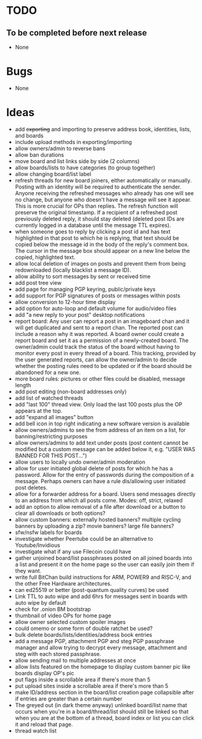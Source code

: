 # TODO

## To be completed before next release

 - None

# Bugs

 - None

# Ideas

 - add ~~exporting~~ and importing to preserve address book, identities, lists, and boards
 - include upload methods in exporting/importing
 - allow owners/admin to reverse bans
 - allow ban durations
 - move board and list links side by side (2 columns)
 - allow boards/lists to have categories (to group together)
 - allow changing board/list label
 - refresh threads for new board joiners, either automatically or manually. Posting with an identity will be required to authenticate the sender. Anyone receiving the refreshed messages who already has one will see no change, but anyone who doesn't have a message will see it appear. This is more crucial for OPs than replies. The refresh function will preserve the original timestamp. If a recipient of a refreshed post previously deleted reply, it should stay deleted (deleted post IDs are currently logged in a database until the message TTL expires).
 - when someone goes to reply by clicking a post id and has text highlighted in that post to which he is replying, that text should be copied below the message id in the body of the reply's comment box. The cursor in the message box should appear on a new line below the copied, highlighted text.
 - allow local deletion of images on posts and prevent them from being redownloaded (locally blacklist a message ID).
 - allow ability to sort messages by sent or received time
 - add post tree view
 - add page for managing PGP keyring, public/private keys
 - add support for PGP signatures of posts or messages within posts
 - allow conversion to 12-hour time display
 - add option for auto-loop and default volume for audio/video files
 - add "a new reply to your post" desktop notifications
 - report board: Any user can report a post in an imageboard chan and it will get duplicated and sent to a report chan. The reported post can include a reason why it was reported. A board owner could create a report board and set it as a permission of a newly-created board. The owner/admin could track the status of the board without having to monitor every post in every thread of a board. This tracking, provided by the user generated reports, can allow the owner/admin to decide whether the posting rules need to be updated or if the board should be abandoned for a new one.
 - more board rules: pictures or other files could be disabled, message length
 - add post editing (non-board addresses only)
 - add list of watched threads
 - add "last 100" thread view. Only load the last 100 posts plus the OP appears at the top.
 - add "expand all images" button
 - add bell icon in top right indicating a new software version is available
 - allow owners/admins to see the from address of an item on a list, for banning/restricting purposes
 - allow owners/admins to add text under posts (post content cannot be modified but a custom message can be added below it, e.g. "USER WAS BANNED FOR THIS POST...")
 - allow users to locally undo owner/admin moderation
 - allow for user initiated global delete of posts for which he has a password. Allow for the entry of passwords during the composition of a message. Perhaps owners can have a rule dis/allowing user initiated post deletes.
 - allow for a forwarder address for a board. Users send messages directly to an address from which all posts come. Modes: off, strict, relaxed
 - add an option to allow removal of a file after download or a button to clear all downloads or both options?
 - allow custom banners: externally hosted banners? multiple cycling banners by uploading a zip? movie banners? large file banners?
 - sfw/nsfw labels for boards
 - investigate whether Peertube could be an alternative to Youtube/Invidious
 - investigate what if any use Filecoin could have
 - gather unjoined board/list passphrases posted on all joined boards into a list and present it on the home page so the user can easily join them if they want.
 - write full BitChan build instructions for ARM, POWER9 and RISC-V, and the other Free Hardware architectures.
 - can ed25519 or better (post-quantum quality curves) be used
 - Link TTL to auto wipe and add 6hrs for messages sent in boards with auto wipe by default
 - check for .onion BM bootstrap
 - thumbnail of video OPs for home page
 - allow owner selected custom spoiler images
 - could omemo or some form of double ratchet be used?
 - bulk delete boards/lists/identities/address book entries
 - add a message PGP, attachment PGP and steg PGP passphrase manager and allow trying to decrypt every message, attachment and steg with each stored passphrase.
 - allow sending mail to multiple addresses at once
 - allow lists featured on the homepage to display custom banner pic like boards display OP's pic
 - put flags inside a scrollable area if there's more than 5
 - put upload sites inside a scrollable area if there's more than 5
 - make ID/address section in the board/list creation page collapsible after if entries are greater than a certain number
 - The greyed out (in dark theme anyway) unlinked board/list name that occurs when you're in a board/thread/list should still be linked so that when you are at the bottom of a thread, board index or list you can click it and reload that page.
 - thread watch list
